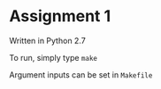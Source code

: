 # Assignment 1

Written in Python 2.7

To run, simply type `make`

Argument inputs can be set in `Makefile`
